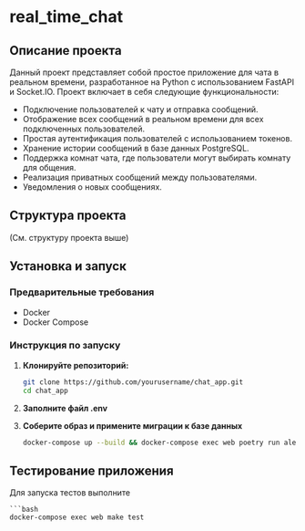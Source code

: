 # real_time_chat



## Описание проекта

Данный проект представляет собой простое приложение для чата в реальном времени, разработанное на Python с использованием FastAPI и Socket.IO. Проект включает в себя следующие функциональности:

- Подключение пользователей к чату и отправка сообщений.
- Отображение всех сообщений в реальном времени для всех подключенных пользователей.
- Простая аутентификация пользователей с использованием токенов.
- Хранение истории сообщений в базе данных PostgreSQL.
- Поддержка комнат чата, где пользователи могут выбирать комнату для общения.
- Реализация приватных сообщений между пользователями.
- Уведомления о новых сообщениях.

## Структура проекта

(См. структуру проекта выше)

## Установка и запуск

### Предварительные требования

- Docker
- Docker Compose

### Инструкция по запуску

1. **Клонируйте репозиторий:**

   ```bash
   git clone https://github.com/yourusername/chat_app.git
   cd chat_app

2. **Заполните файл .env**

3. **Соберите образ и примените миграции к базе данных**

    ```bash
    docker-compose up --build && docker-compose exec web poetry run alembic upgrade head


## Тестирование приложения

Для запуска тестов выполните 

    ```bash
    docker-compose exec web make test